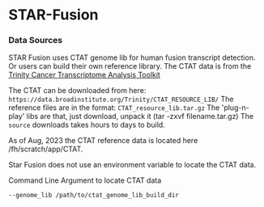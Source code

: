 # STAR-Fusion

### Data Sources
STAR Fusion uses CTAT genome lib for human fusion transcript detection. Or users
can build their own reference library. The CTAT data is
from the [Trinity Cancer Transcriptome Analysis Toolkit](https://github.com/NCIP/Trinity_CTAT/wiki)

The CTAT can be downloaded from here: `https://data.broadinstitute.org/Trinity/CTAT_RESOURCE_LIB/`
The reference files are in the format: `CTAT_resource_lib.tar.gz`
The 'plug-n-play' libs are that, just download, unpack it (tar -zxvf filename.tar.gz)
The `source` downloads takes hours to days to build. 

As of Aug, 2023 the CTAT reference data is located here /fh/scratch/app/CTAT.

Star Fusion does not use an environment variable to locate the CTAT data.

Command Line Argument to locate CTAT data
```
--genome_lib /path/to/ctat_genome_lib_build_dir
```


